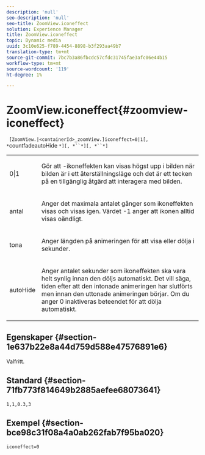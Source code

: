 ```yaml
---
description: 'null'
seo-description: 'null'
seo-title: ZoomView.iconeffect
solution: Experience Manager
title: ZoomView.iconeffect
topic: Dynamic media
uuid: 3c10e625-f789-4454-8898-b3f293aa49b7
translation-type: tm+mt
source-git-commit: 7bc7b3a86fbcdc57cfdc31745fae3afc06e44b15
workflow-type: tm+mt
source-wordcount: '119'
ht-degree: 1%

---
```



# ZoomView.iconeffect{#zoomview-iconeffect}

` [ZoomView.|<containerId>_zoomView.]iconeffect=0|1[, *`countfadeautoHide `*][, *``*][, *``*]`

<table id="table_6CAA904E976A41BD994D8926F46F0BAF"> 
 <tbody> 
  <tr> 
   <td colname="col1"> <p> <span class="codeph"> 0|1</span> </p> </td> 
   <td colname="col2"> <p> Gör att <span class="codeph">-ikoneffekten</span> kan visas högst upp i bilden när bilden är i ett återställningsläge och det är ett tecken på en tillgänglig åtgärd att interagera med bilden. </p> </td> 
  </tr> 
  <tr> 
   <td colname="col1"> <p> <span class="codeph"><span class="varname"> antal</span></span> </p> </td> 
   <td colname="col2"> <p> Anger det maximala antalet gånger som ikoneffekten <span class="codeph"></span> visas och visas igen. Värdet <span class="codeph"> -1</span> anger att ikonen alltid visas oändligt. </p> </td> 
  </tr> 
  <tr> 
   <td colname="col1"> <p><span class="codeph"><span class="varname"> tona</span></span> </p> </td> 
   <td colname="col2"> <p>Anger längden på animeringen för att visa eller dölja i sekunder. </p> </td> 
  </tr> 
  <tr> 
   <td colname="col1"> <p><span class="codeph"><span class="varname"> autoHide</span></span> </p> </td> 
   <td colname="col2"> <p>Anger antalet sekunder som ikoneffekten <span class="codeph"> ska vara helt synlig innan den döljs automatiskt. </span> Det vill säga, tiden efter att den intonade animeringen har slutförts men innan den uttonade animeringen börjar. Om du anger <span class="codeph"> 0</span> inaktiveras beteendet för att dölja automatiskt. </p> </td> 
  </tr> 
 </tbody> 
</table>

## Egenskaper {#section-1e637b22e8a44d759d588e47576891e6}

Valfritt.

## Standard {#section-71fb773f814649b2885aefee68073641}

`1,1,0.3,3`

## Exempel {#section-bce98c31f08a4a0ab262fab7f95ba020}

`iconeffect=0`
